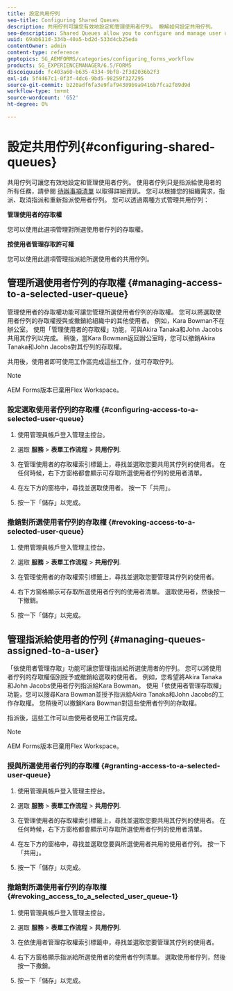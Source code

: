 ```yaml
---
title: 設定共用佇列
seo-title: Configuring Shared Queues
description: 共用佇列可讓您有效地設定和管理使用者佇列。 瞭解如何設定共用佇列。
seo-description: Shared Queues allow you to configure and manage user queues effectively. Learn how to configure shared queues.
uuid: 69ab611d-334b-40a5-bd2d-533d4cb25eda
contentOwner: admin
content-type: reference
geptopics: SG_AEMFORMS/categories/configuring_forms_workflow
products: SG_EXPERIENCEMANAGER/6.5/FORMS
discoiquuid: fc403a60-b635-4334-9bf8-2f3d2036b2f3
exl-id: 5f4467c1-0f3f-4dc6-9bd5-98259f327295
source-git-commit: b220adf6fa3e9faf94389b9a9416b7fca2f89d9d
workflow-type: tm+mt
source-wordcount: '652'
ht-degree: 0%

---
```


# 設定共用佇列{#configuring-shared-queues}

共用佇列可讓您有效地設定和管理使用者佇列。 使用者佇列只是指派給使用者的所有任務，請參閱 [待辦事項清單](https://help.adobe.com/en_US/livecycle/11.0/WorkspaceHelp/WS92d06802c76abadb-2b6ab502126beb6ba2f-7ffc.2.html) 以取得詳細資訊。 您可以根據您的組織需求，指派、取消指派和重新指派使用者佇列。 您可以透過兩種方式管理共用佇列：

**管理使用者的存取權**

您可以使用此選項管理對所選使用者佇列的存取權。

**按使用者管理存取許可權**

您可以使用此選項管理指派給所選使用者的共用佇列。

## 管理所選使用者佇列的存取權 {#managing-access-to-a-selected-user-queue}

管理使用者的存取權功能可讓您管理所選使用者佇列的存取權。 您可以將選取使用者佇列的存取權授與或撤銷給組織中的其他使用者。 例如，Kara Bowman不在辦公室。 使用「管理使用者的存取權」功能，可與Akira Tanaka和John Jacobs共用其佇列以完成。 稍後，當Kara Bowman返回辦公室時，您可以撤銷Akira Tanaka和John Jacobs對其佇列的存取權。

共用後，使用者即可使用工作區完成這些工作，並可存取佇列。

>[!NOTE]
>
>AEM Forms版本已棄用Flex Workspace。

### 設定選取使用者佇列的存取權 {#configuring-access-to-a-selected-user-queue}

1. 使用管理員帳戶登入管理主控台。
1. 選取 **服務** > **表單工作流程** > **共用佇列**.

1. 在管理使用者的存取權索引標籤上，尋找並選取您要共用其佇列的使用者。 在任何時候，右下方窗格都會顯示可存取所選使用者佇列的使用者清單。
1. 在左下方的窗格中，尋找並選取使用者。 按一下「共用」。
1. 按一下「儲存」以完成。

### 撤銷對所選使用者佇列的存取權 {#revoking-access-to-a-selected-user-queue}

1. 使用管理員帳戶登入管理主控台。
1. 選取 **服務** > **表單工作流程** > **共用佇列**.

1. 在管理使用者的存取權索引標籤上，尋找並選取您要管理其佇列的使用者。
1. 右下方窗格顯示可存取所選使用者佇列的使用者清單。 選取使用者，然後按一下撤銷。
1. 按一下「儲存」以完成。

## 管理指派給使用者的佇列 {#managing-queues-assigned-to-a-user}

「依使用者管理存取」功能可讓您管理指派給所選使用者的佇列。 您可以將使用者佇列的存取權個別授予或撤銷給選取的使用者。 例如，您希望將Akira Tanaka和John Jacobs使用者佇列指派給Kara Bowman。 使用「依使用者管理存取權」功能，您可以搜尋Kara Bowman並授予指派給Akira Tanaka和John Jacobs的工作存取權。 您稍後可以撤銷Kara Bowman對這些使用者佇列的存取權。

指派後，這些工作可以由使用者使用工作區完成。

>[!NOTE]
>
>AEM Forms版本已棄用Flex Workspace。

### 授與所選使用者佇列的存取權 {#granting-access-to-a-selected-user-queue}

1. 使用管理員帳戶登入管理主控台。
1. 選取 **服務** > **表單工作流程** > **共用佇列**.

1. 在管理使用者的存取權索引標籤上，尋找並選取您要共用其佇列的使用者。 在任何時候，右下方窗格都會顯示可存取所選使用者佇列的使用者清單。
1. 在左下方的窗格中，尋找並選取您要與所選使用者共用的使用者佇列。 按一下「共用」。
1. 按一下「儲存」以完成。

### 撤銷對所選使用者佇列的存取權 {#revoking_access_to_a_selected_user_queue-1}

1. 使用管理員帳戶登入管理主控台。
1. 選取 **服務** > **表單工作流程** > **共用佇列**.

1. 在依使用者管理存取權索引標籤中，尋找並選取您要管理其佇列的使用者。
1. 右下方窗格顯示指派給所選使用者的使用者佇列清單。 選取使用者佇列，然後按一下撤銷。
1. 按一下「儲存」以完成。
